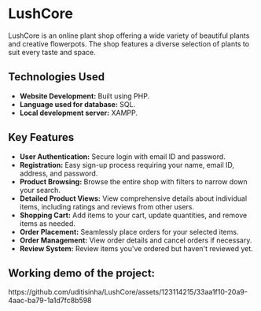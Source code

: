 # LushCore
<p>LushCore is an online plant shop offering a wide variety of beautiful plants and creative flowerpots. The shop features a diverse selection of plants to suit every taste and space.</p>

<h2>Technologies Used</h2>
<ul>
  <li><strong>Website Development:</strong> Built using PHP.</li>
  <li><strong>Language used for database:</strong> SQL.</li>
  <li><strong>Local development server:</strong> XAMPP.</li>
</ul>

<h2>Key Features</h2>
<ul>
  <li><strong>User Authentication:</strong> Secure login with email ID and password.</li>
  <li><strong>Registration:</strong> Easy sign-up process requiring your name, email ID, address, and password.</li>
  <li><strong>Product Browsing:</strong> Browse the entire shop with filters to narrow down your search.</li>
  <li><strong>Detailed Product Views:</strong> View comprehensive details about individual items, including ratings and reviews from other users.</li>
  <li><strong>Shopping Cart:</strong> Add items to your cart, update quantities, and remove items as needed.</li>
  <li><strong>Order Placement:</strong> Seamlessly place orders for your selected items.</li>
  <li><strong>Order Management:</strong> View order details and cancel orders if necessary.</li>
  <li><strong>Review System:</strong> Review items you've ordered but haven't reviewed yet.</li>
</ul>

<h2>Working demo of the project:</h2>
https://github.com/uditisinha/LushCore/assets/123114215/33aa1f10-20a9-4aac-ba79-1a1d7fc8b598
